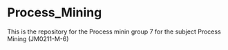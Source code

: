 # Process_Mining
This is the repository for the Process minin group 7 for the subject Process Mining (JM0211-M-6)
